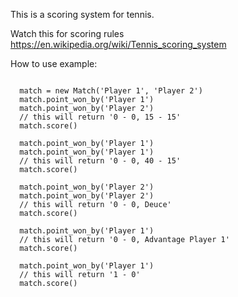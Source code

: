 This is a scoring system for tennis.

Watch this for scoring rules https://en.wikipedia.org/wiki/Tennis_scoring_system

How to use example:

```

  match = new Match('Player 1', 'Player 2')
  match.point_won_by('Player 1')
  match.point_won_by('Player 2')
  // this will return '0 - 0, 15 - 15'
  match.score()

  match.point_won_by('Player 1')
  match.point_won_by('Player 1')
  // this will return '0 - 0, 40 - 15'
  match.score()

  match.point_won_by('Player 2')
  match.point_won_by('Player 2')
  // this will return '0 - 0, Deuce'
  match.score()

  match.point_won_by('Player 1')
  // this will return '0 - 0, Advantage Player 1'
  match.score()

  match.point_won_by('Player 1')
  // this will return '1 - 0'
  match.score()

```
